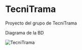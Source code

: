# TecniTrama
Proyecto del grupo de TecniTrama


Diagrama de la BD

![TecniTrama](https://github.com/user-attachments/assets/e273da02-f170-414c-bc1b-245ea497285c)
